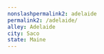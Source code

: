 ```yaml
---
﻿nonslashpermalink2: adelaide
permalink2: /adelaide/
alley: Adelaide
city: Saco
state: Maine
---
```

